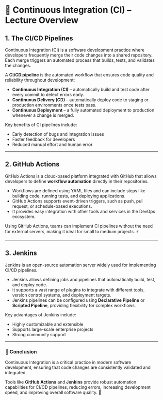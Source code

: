 # 🔄 Continuous Integration (CI) – Lecture Overview

## 1. The CI/CD Pipelines

Continuous Integration (CI) is a software development practice where developers frequently merge their code changes into a shared repository. Each merge triggers an automated process that builds, tests, and validates the changes.  

A **CI/CD pipeline** is the automated workflow that ensures code quality and reliability throughout development:  
- **Continuous Integration (CI)** – automatically build and test code after every commit to detect errors early.  
- **Continuous Delivery (CD)** – automatically deploy code to staging or production environments once tests pass.  
- **Continuous Deployment** – a fully automated deployment to production whenever a change is merged.  

Key benefits of CI pipelines include:  
- Early detection of bugs and integration issues  
- Faster feedback for developers  
- Reduced manual effort and human error  

---

## 2. GitHub Actions

GitHub Actions is a cloud-based platform integrated with GitHub that allows developers to define **workflow automation** directly in their repositories.  

- Workflows are defined using YAML files and can include steps like building code, running tests, and deploying applications.  
- GitHub Actions supports event-driven triggers, such as push, pull request, or schedule-based executions.  
- It provides easy integration with other tools and services in the DevOps ecosystem.  

Using GitHub Actions, teams can implement CI pipelines without the need for external servers, making it ideal for small to medium projects. ⚡

---

## 3. Jenkins

Jenkins is an open-source automation server widely used for implementing CI/CD pipelines.  

- Jenkins allows defining jobs and pipelines that automatically build, test, and deploy code.  
- It supports a vast range of plugins to integrate with different tools, version control systems, and deployment targets.  
- Jenkins pipelines can be configured using **Declarative Pipeline** or **Scripted Pipeline**, providing flexibility for complex workflows.  

Key advantages of Jenkins include:  
- Highly customizable and extensible  
- Supports large-scale enterprise projects  
- Strong community support  

---

### 🏁 Conclusion

Continuous Integration is a critical practice in modern software development, ensuring that code changes are consistently validated and integrated.  

Tools like **GitHub Actions** and **Jenkins** provide robust automation capabilities for CI/CD pipelines, reducing errors, increasing development speed, and improving overall software quality. 🚀
